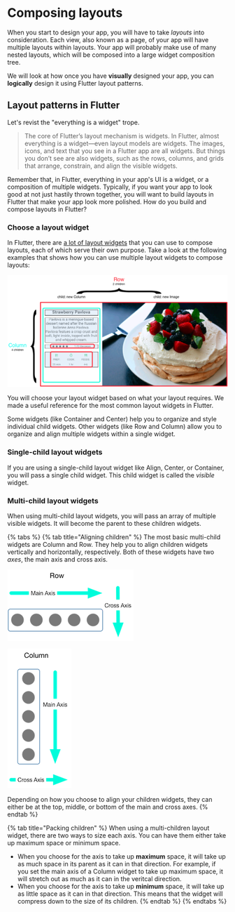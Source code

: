 # Composing layouts

When you start to design your app, you will have to take _layouts_ into consideration. Each view, also known as a page, of your app will have multiple layouts within layouts. Your app will probably make use of many nested layouts, which will be composed into a large widget composition tree.

We will look at how once you have **visually** designed your app, you can **logically** design it using Flutter layout patterns.

## Layout patterns in Flutter

Let's revist the "everything is a widget" trope.

> The core of Flutter’s layout mechanism is widgets. In Flutter, almost everything is a widget—even layout models are widgets. The images, icons, and text that you see in a Flutter app are all widgets. But things you don’t see are also widgets, such as the rows, columns, and grids that arrange, constrain, and align the visible widgets.

Remember that, in Flutter, everything in your app's UI is a widget, or a composition of multiple widgets. Typically, if you want your app to look good at not just hastily thrown together, you will want to build layouts in Flutter that make your app look more polished. How do you build and compose layouts in Flutter?

### Choose a layout widget

In Flutter, there are [a lot of layout widgets](https://flutter.dev/docs/development/ui/widgets/layout) that you can use to compose layouts, each of which serve their own purpose. Take a look at the following examples that shows how you can use multiple layout widgets to compose layouts:

![](../../../.gitbook/assets/image%20%284%29.png)

You will choose your layout widget based on what your layout requires. We made a useful reference for the most common layout widgets in Flutter.

Some widgets \(like Container and Center\) help you to organize and style individual child widgets. Other widgets \(like Row and Column\) allow you to organize and align multiple widgets within a single widget.

### Single-child layout widgets

If you are using a single-child layout widget like Align, Center, or Container, you will pass a single child widget. This child widget is called the _visible_ widget.

### Multi-child layout widgets

When using multi-child layout widgets, you will pass an array of multiple visible widgets. It will become the parent to these children widgets.

{% tabs %}
{% tab title="Aligning children" %}
The most basic multi-child widgets are Column and Row. They help you to align children widgets vertically and horizontally, respectively. Both of these widgets have two _axes_, the main axis and cross axis.

![The main axis for Row is horizontal, while the cross axis is vertical.](../../../.gitbook/assets/image%20%282%29.png)

![The main axis for Column is vertical, while the cross axis is horizontal.](../../../.gitbook/assets/image%20%283%29.png)

Depending on how you choose to align your children widgets, they can either be at the top, middle, or bottom of the main and cross axes.
{% endtab %}

{% tab title="Packing children" %}
When using a multi-children layout widget, there are two ways to size each axis. You can have them either take up maximum space or minimum space. 

* When you choose for the axis to take up **maximum** space, it will take up as much space in its parent as it can in that direction. For example, if you set the main axis of a Column widget to take up maximum space, it will stretch out as much as it can in the veritcal direction.
* When you choose for the axis to take up **minimum** space, it will take up as little space as it can in that direction. This means that the widget will compress down to the size of its children.
{% endtab %}
{% endtabs %}

